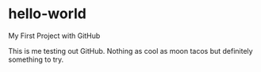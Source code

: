 # hello-world
My First Project with GitHub

This is me testing out GitHub. Nothing as cool as moon tacos but definitely something to try.
